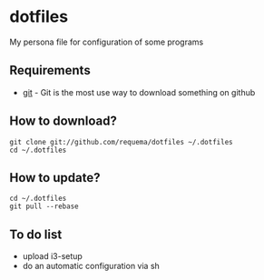 # dotfiles
My persona file for configuration of some programs

## Requirements

* [git](https://git-scm.com/book/en/v2/Getting-Started-Installing-Git) - Git is 
the most use way to download something on github
  
## How to download?

    git clone git://github.com/requema/dotfiles ~/.dotfiles
    cd ~/.dotfiles

## How to update?

    cd ~/.dotfiles
    git pull --rebase

## To do list

* upload i3-setup
* do an automatic configuration via sh
